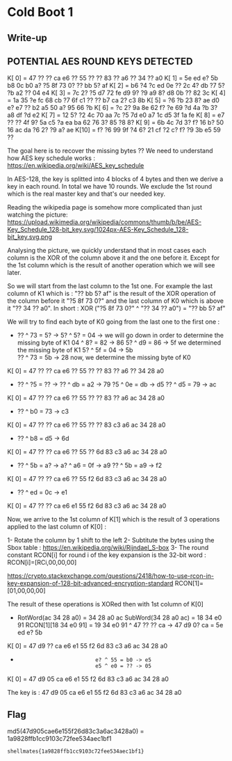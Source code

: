# Cold Boot 1

## Write-up

POTENTIAL AES ROUND KEYS DETECTED
---------------------------------
K[ 0] =    47 ?? ?? ca    e6 ?? 55 ??    ?? 83 ?? a6    ?? 34 ?? a0
K[ 1] =    5e ed e? 5b    b8 0c b0 a?    ?5 8f 73 0?    ?? bb 5? af
K[ 2] =    b6 ?4 ?c ed    0e ?? 2c 4?    db ?7 5? ?b    a2 ?? 04 e4
K[ 3] =    7c 2? ?5 d7    72 fe d9 9?    ?9 a9 8? d8    0b ?? 82 3c
K[ 4] =    1a 35 ?e fc    68 cb ?7 6f    c1 ?? ?? b7    ca 2? c3 8b
K[ 5] =    ?6 ?b 23 8?    ae d0 e? e7    ?? b2 a5 50    a? 95 66 ?b
K[ 6] =    ?c 2? 9a 8e    62 f? ?e 69    ?d 4a ?b 3?    a8 df ?d e2
K[ 7] =    12 5? ?2 4c    70 aa 7c ?5    7d e0 a7 1c    d5 3f 1a fe
K[ 8] =    e7 ?? ?? 4f    9? 5a c5 ?a    ea ba 62 76    3? 85 ?8 8?
K[ 9] =    6b 4c 7d 3?    f? 16 b? 50    16 ac da ?6    2? ?9 a? ae
K[10] =    f? ?6 99 9f    ?4 6? 21 cf    ?2 c? f? ?9    3b e5 59 ??

The goal here is to recover the missing bytes ??
We need to understand how AES key schedule works : https://en.wikipedia.org/wiki/AES_key_schedule

In AES-128, the key is splitted into 4 blocks of 4 bytes and then we derive a key in each round. In total we have 10 rounds.
We exclude the 1st round which is the real master key and that's our needed key.

Reading the wikipedia page is somehow more complicated than just watching the picture: 
https://upload.wikimedia.org/wikipedia/commons/thumb/b/be/AES-Key_Schedule_128-bit_key.svg/1024px-AES-Key_Schedule_128-bit_key.svg.png

Analysing the picture, we quickly understand that in most cases each column is the XOR of the column above it and the one before it.
Except for the 1st column which is the result of another operation which we will see later.

So we will start from the last column to the 1st one.
For example the last column of K1 which is :  "?? bb 5? af" is the result of the XOR operation of the column before it 
"?5 8f 73 0?" and the last column of K0 which is above it "?? 34 ?? a0". 
In short : XOR ("?5 8f 73 0?" ^ "?? 34 ?? a0") = "?? bb 5? af"

We will try to find each byte of K0 going from the last one to the first one :

- ?? ^ 73 = 5? -> 
            5? ^ 5? = 04 ->                      we will go down in order to determine the missing byte of K1
                      04 ^ 8? = 82 -> 86
                 5? ^ d9 = 86 -> 5f              we determined the missing byte of K1 
            5? ^ 5f = 04 -> 5b                   
  ?? ^ 73 = 5b -> 28                             now, we determine the missing byte of K0

K[ 0] =    47 ?? ?? ca    e6 ?? 55 ??    ?? 83 ?? a6    ?? 34 28 a0


- ?? ^ ?5 = ?? ->
            ?? ^ db = a2 -> 79 
       ?5 ^ 0e = db -> d5
  ?? ^ d5 = 79  -> ac

K[ 0] =    47 ?? ?? ca    e6 ?? 55 ??    ?? 83 ?? a6    ac 34 28 a0

- ?? ^ b0 = 73 -> c3

K[ 0] =    47 ?? ?? ca    e6 ?? 55 ??    ?? 83 c3 a6    ac 34 28 a0

- ?? ^ b8 = d5 -> 6d

K[ 0] =    47 ?? ?? ca    e6 ?? 55 ??    6d 83 c3 a6    ac 34 28 a0

- ?? ^ 5b = a? ->
            a? ^ a6 = 0f -> a9
  ?? ^ 5b = a9 -> f2

K[ 0] =    47 ?? ?? ca    e6 ?? 55 f2    6d 83 c3 a6    ac 34 28 a0

- ?? ^ ed = 0c -> e1

K[ 0] =    47 ?? ?? ca    e6 e1 55 f2    6d 83 c3 a6    ac 34 28 a0

Now, we arrive to the 1st column of K[1] which is the result of 3 operations applied to the last column of K[0] :

1- Rotate the column by 1 shift to the left
2- Subtitute the bytes using the Sbox table : https://en.wikipedia.org/wiki/Rijndael_S-box 
3- The round constant RCON[i] for round i of the key expansion is the 32-bit word : RCON[i]=[RCi,00,00,00]

https://crypto.stackexchange.com/questions/2418/how-to-use-rcon-in-key-expansion-of-128-bit-advanced-encryption-standard
RCON[1]=[01,00,00,00] 

The result of these operations is XORed then with 1st column of K[0] 

- RotWord(ac 34 28 a0) = 34 28 a0 ac
  SubWord(34 28 a0 ac) = 18 34 e0 91 
  RCON[1][18 34 e0 91] = 19 34 e0 91 
                       ^ 47 ?? ?? ca  -> 47 d9 0? ca
                       = 5e ed e? 5b

K[ 0] =    47 d9 ?? ca    e6 e1 55 f2    6d 83 c3 a6    ac 34 28 a0

-                              e? ^ 55 = b0 -> e5
                               e5 ^ e0 = ?? -> 05

K[ 0] =    47 d9 05 ca    e6 e1 55 f2    6d 83 c3 a6    ac 34 28 a0

The key is : 47 d9 05 ca    e6 e1 55 f2    6d 83 c3 a6    ac 34 28 a0

## Flag

md5(47d905cae6e155f26d83c3a6ac3428a0) = 1a9828ffb1cc9103c72fee534aec1bf1

`shellmates{1a9828ffb1cc9103c72fee534aec1bf1}`
